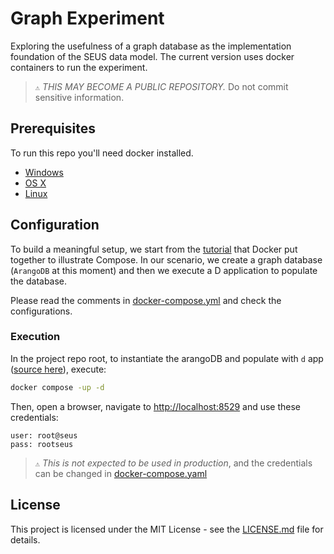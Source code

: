 # Graph Experiment

Exploring the usefulness of a graph database as the implementation foundation of the SEUS data model. The current version uses docker containers to run the experiment.

> ``⚠`` *THIS MAY BECOME A PUBLIC REPOSITORY.* Do not commit sensitive information.

## Prerequisites

To run this repo you'll need docker installed.

* [Windows](https://docs.docker.com/windows/started)
* [OS X](https://docs.docker.com/mac/started/)
* [Linux](https://docs.docker.com/linux/started/)

## Configuration

To build a meaningful setup, we start from the [tutorial](https://docs.docker.com/compose/gettingstarted/)
that Docker put together to illustrate Compose. In our scenario, we create a graph database (`ArangoDB` at this moment) and then we execute a D application to populate the database.

Please read the comments in [docker-compose.yml](./docker-compose.yml) and check the configurations.

### Execution

In the project repo root, to instantiate the arangoDB and populate with `d` app ([source here](./apps/d/source/app.d)), execute:

```bash
docker compose -up -d
```

Then, open a browser, navigate to [http://localhost:8529](http://localhost:8529) and use these credentials:

```text
user: root@seus
pass: rootseus
```

> ``⚠`` *This is not expected to be used in production*, and the credentials can be changed in [docker-compose.yaml](./docker-compose.yml#L9)

## License

This project is licensed under the MIT License - see the [LICENSE.md](LICENSE.md) file for details.
